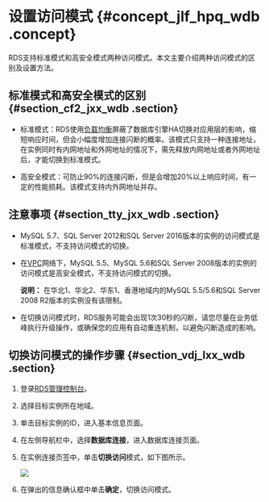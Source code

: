 # 设置访问模式 {#concept_jlf_hpq_wdb .concept}

RDS支持标准模式和高安全模式两种访问模式。本文主要介绍两种访问模式的区别及设置方法。

## 标准模式和高安全模式的区别 {#section_cf2_jxx_wdb .section}

-   标准模式：RDS使用[负载均衡](https://help.aliyun.com/document_detail/27539.html)屏蔽了数据库引擎HA切换对应用层的影响，缩短响应时间，但会小幅度增加连接闪断的概率。该模式只支持一种连接地址，在实例同时有内网地址和外网地址的情况下，需先释放内网地址或者外网地址后，才能切换到标准模式。

-   高安全模式：可防止90%的连接闪断，但是会增加20%以上响应时间，有一定的性能损耗。该模式支持内外网地址并存。


## 注意事项 {#section_tty_jxx_wdb .section}

-   MySQL 5.7、SQL Server 2012和SQL Server 2016版本的实例的访问模式是标准模式，不支持访问模式的切换。

-   在[VPC](https://help.aliyun.com/document_detail/26194.html)网络下，MySQL 5.5、MySQL 5.6和SQL Server 2008版本的实例的访问模式是高安全模式，不支持访问模式的切换。

    **说明：** 在华北1、华北2、华东1、香港地域内的MySQL 5.5/5.6和SQL Server 2008 R2版本的实例没有该限制。

-   在切换访问模式时，RDS服务可能会出现1次30秒的闪断，请您尽量在业务低峰执行升级操作，或确保您的应用有自动重连机制，以避免闪断造成的影响。


## 切换访问模式的操作步骤 {#section_vdj_lxx_wdb .section}

1.  登录[RDS管理控制台](https://rdsnew.console.aliyun.com/console/index#/rdsList/)。
2.  选择目标实例所在地域。
3.  单击目标实例的ID，进入基本信息页面。
4.  在左侧导航栏中，选择**数据库连接**，进入数据库连接页面。
5.  在实例连接页签中，单击**切换访问**模式，如下图所示。

    ![](http://static-aliyun-doc.oss-cn-hangzhou.aliyuncs.com/assets/img/7942/3256_zh-CN.png)

6.  在弹出的信息确认框中单击**确定**，切换访问模式。

